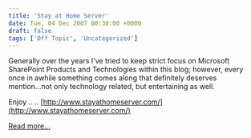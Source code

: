 ```yaml
---
title: 'Stay at Home Server'
date: Tue, 04 Dec 2007 00:30:00 +0000
draft: false
tags: ['Off Topic', 'Uncategorized']
---
```


Generally over the years I've tried to keep strict focus on Microsoft SharePoint Products and Technologies within this blog; however, every once in awhile something comes along that definitely deserves mention...not only technology related, but entertaining as well.

Enjoy .. .. [http://www.stayathomeserver.com/](http://www.stayathomeserver.com/)

[Read more...](http://blogs.technet.com/homeserver/archive/2007/11/30/home-computer-home-network-home-server.aspx)